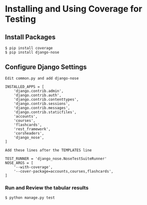# Installing and Using Coverage for Testing
## Install Packages
```
$ pip install coverage
$ pip install django-nose
```

## Configure Django Settings
```
Edit common.py and add django-nose

INSTALLED_APPS = [
    'django.contrib.admin',
    'django.contrib.auth',
    'django.contrib.contenttypes',
    'django.contrib.sessions',
    'django.contrib.messages',
    'django.contrib.staticfiles',
    'accounts',
    'courses',
    'flashcards',
    'rest_framework',
    'corsheaders',
    'django_nose',
]

Add these lines after the TEMPLATES line

TEST_RUNNER = 'django_nose.NoseTestSuiteRunner'
NOSE_ARGS = [
    '--with-coverage',
    '--cover-package=accounts,courses,flashcards',
]

```

### Run and Review the tabular results
```
$ python manage.py test
```

